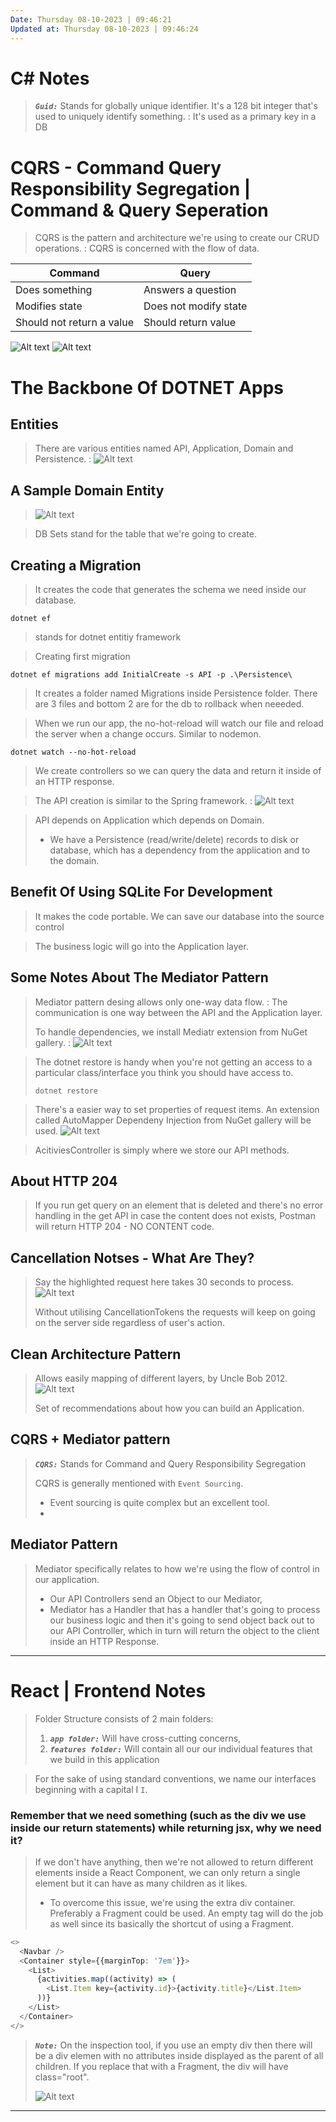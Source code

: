 ```yaml
---
Date: Thursday 08-10-2023 | 09:46:21
Updated at: Thursday 08-10-2023 | 09:46:24
---
```


# C# Notes
> ___`Guid:`___ Stands for globally unique identifier. It's a 128 bit integer that's used to uniquely identify something. 
> : It's used as a primary key in a DB

# CQRS - Command Query Responsibility Segregation | Command & Query Seperation
> CQRS is the pattern and architecture we're using to create our CRUD operations.
> : CQRS is concerned with the flow of data.

| Command | Query   |
|-------------- | -------------- |
| Does something| Answers a question|
| Modifies state| Does not modify state|
| Should not return a value| Should return value|

![Alt text](image-3.png)
![Alt text](image-4.png)


# The Backbone Of DOTNET Apps
## Entities
> There are various entities named API, Application, Domain and Persistence.
> : ![Alt text](image.png)

## A Sample Domain Entity
> ![Alt text](image-1.png)

> DB Sets stand for the table that we're going to create.

## Creating a Migration
> It creates the code that generates the schema we need inside our database.

```dotnet 
dotnet ef 
```
> stands for dotnet entitiy framework


> Creating first migration
```dotnet
dotnet ef migrations add InitialCreate -s API -p .\Persistence\
```
> It creates a folder named Migrations inside Persistence folder. There are 3 files and bottom 2 are for the db to rollback when neeeded.

> When we run our app, the no-hot-reload will watch our file and reload the server when a change occurs. Similar to nodemon.
```dotnet
dotnet watch --no-hot-reload
```

> We create controllers so we can query the data and return it inside of an HTTP response.

> The API creation is similar to the Spring framework.
> : ![Alt text](image-2.png)

> API depends on Application which depends on Domain.
> - We have a Persistence (read/write/delete) records to disk or database, which has a dependency from the application and to the domain.

## Benefit Of Using SQLite For Development
> It makes the code portable. We can save our database into the source control

> The business logic will go into the Application layer.

## Some Notes About The Mediator Pattern
> Mediator pattern desing allows only one-way data flow. 
> : The communication is one way between the API and the Application layer.
>
> To handle dependencies, we install Mediatr extension from NuGet gallery.
> : ![Alt text](image-5.png)


> The dotnet restore is handy when you're not getting an access to a particular class/interface you think you should have access to.
> ```dotnet 
> dotnet restore
> ```

> There's a easier way to set properties of request items. An extension called AutoMapper Dependeny Injection from NuGet gallery will be used.
> ![Alt text](image-6.png)

> AcitiviesController is simply where we store our API methods.

## About HTTP 204
> If you run get query on an element that is deleted and there's no error handling in the get API in case the content does not exists, Postman will return HTTP 204 - NO CONTENT code.

## Cancellation Notses - What Are They?
> Say the highlighted request here takes 30 seconds to process.
> ![Alt text](image-7.png)
>
> Without utilising CancellationTokens the requests will keep on going on the server side regardless of user's action.

## Clean Architecture Pattern
> Allows easily mapping of different layers, by Uncle Bob 2012.
> ![Alt text](image-8.png)
>
> Set of recommendations about how you can build an Application.

## CQRS + Mediator pattern
> ___`CQRS:`___ Stands for Command and Query Responsibility Segregation
>
> CQRS is generally mentioned with `Event Sourcing`.
> - Event sourcing is quite complex but an excellent tool. 
> -


## Mediator Pattern
> Mediator specifically relates to how we're using the flow of control in our application.
> - Our API Controllers send an Object to our Mediator, 
> - Mediator has a Handler that has a handler that's going to process our business logic and then
> it's going to send object back out to our API Controller, which in turn will return the object
> to the client inside an HTTP Response.

---
# React | Frontend Notes
> Folder Structure consists of 2 main folders:
> 1. ___`app folder:`___ Will have cross-cutting concerns,
> 2. ___`features folder:`___ Will contain all our our individual features that we build in this application

> For the sake of using standard conventions, we name our interfaces beginning with a capital I `I`.

### Remember that we need something (such as the div we use inside our return statements) while returning jsx, why we need it?
> If we don't have anything, then we're not allowed to return different elements inside a React Component, we can only return a single element but it can have as many children as it likes. 
> - To overcome this issue, we're using the extra div container. Preferably a Fragment could be used. An empty tag will do the job as well since its basically the shortcut of using a Fragment.
```Typescript
<>
  <Navbar />
  <Container style={{marginTop: '7em'}}>
    <List>
      {activities.map((activity) => (
        <List.Item key={activity.id}>{activity.title}</List.Item>
      ))}
    </List>
  </Container>
</>
```
>
> ___`Note:`___ On the inspection tool, if you use an empty div then there will be a div elemen with no attributes inside displayed as the parent of all children. If you replace that with a Fragment, the div will have class="root".
> 
> ![Alt text](image-9.png) 




---